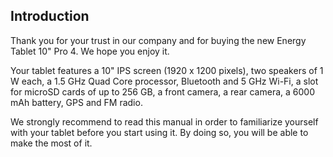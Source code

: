 ## Introduction

Thank you for your trust in our company and for buying the new Energy Tablet 10" Pro 4. We hope you enjoy it.

Your tablet features a 10" IPS screen (1920 x 1200 pixels), two speakers of 1 W each, a 1.5 GHz Quad Core processor, Bluetooth and 5 GHz Wi-Fi, a slot for microSD cards of up to 256 GB, a front camera, a rear camera, a 6000 mAh battery, GPS and FM radio.

We strongly recommend to read this manual in order to familiarize yourself with your tablet before you start using it. By doing so, you will be able to make the most of it.
